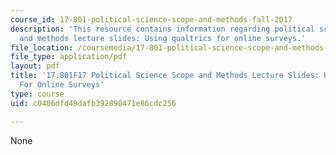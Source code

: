 ```yaml
---
course_id: 17-801-political-science-scope-and-methods-fall-2017
description: 'This resource contains information regarding political science scope
  and methods lecture slides: Using qualtrics for online surveys.'
file_location: /coursemedia/17-801-political-science-scope-and-methods-fall-2017/c0406dfd49dafb392890471e86cdc256_MIT17_801F17_Week7.pdf
file_type: application/pdf
layout: pdf
title: '17.801F17 Political Science Scope and Methods Lecture Slides: Using Qualtrics
  For Online Surveys'
type: course
uid: c0406dfd49dafb392890471e86cdc256

---
```

None